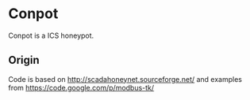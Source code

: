 # Conpot

Conpot is a ICS honeypot.

## Origin

Code is based on http://scadahoneynet.sourceforge.net/ and examples from https://code.google.com/p/modbus-tk/
